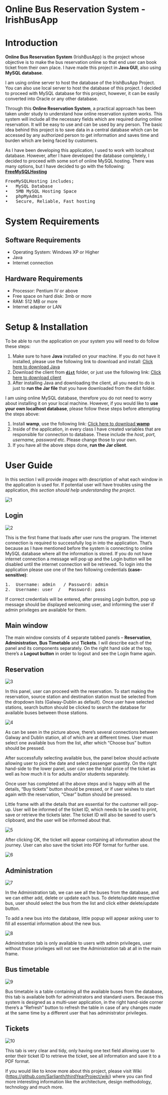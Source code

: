 # Online Bus Reservation System - IrishBusApp

# Introduction
**Online Bus Reservation System** (IrishBusApp) is the project whose objective is to make the bus reservation online so that end user can book ticket from their own place. I have made this project in **Java GUI**, also using **MySQL database**.

I am using online server to host the database of the IrishBusApp Project. You can also use local server to host the database of this project. I decided to proceed with MySQL database for this project, however, it can be easily converted into Oracle or any other database.

Through this **Online Reservation System**, a practical approach has been taken under study to understand how online reservation system works. This system will include all the necessary fields which are required during online reservation. It will be easy to use and can be used by any person. The basic idea behind this project is to save data in a central database which can be accessed by any authorized person to get information and saves time and burden which are being faced by customers.

As I have been developing this application, I used to work with localhost database. However, after I have developed the database completely, I decided to proceed with some sort of online MySQL hosting. There was many options, but I have decided to go with the following: [**FreeMySQLHosting**](https://www.freemysqlhosting.net/)
<pre>
FreeMySQLHosting includes;
•	MySQL Database
•	5MB MySQL Hosting Space
•	phpMyAdmin
•	Secure, Reliable, Fast hosting
</pre>
  
# System Requirements
## Software Requirements
* Operating System: Windows XP or Higher
* Java
* Internet connection

## Hardware Requirements
* Processor: Pentium IV or above
* Free space on hard disk: 3mb or more
* RAM: 512 MB or more
* Internet adapter or LAN

# Setup & Installation
To be able to run the application on your system you will need to do follow these steps:

1.	Make sure to have **Java** installed on your machine. If you do not have it installed, please use the following link to download and install: [Click here to download Java](https://java.com/en/download/)
2.	Download the client from [**`dist`**](https://github.com/Sarlianth/thirdYearProject/tree/master/dist) folder, or just use the following link: [Click here to download client](https://github.com/Sarlianth/thirdYearProject/blob/master/dist/IrishBusApp.jar)
3.	After installing Java and downloading the client, all you need to do is just to **run the Jar file** that you have downloaded from the dist folder.

I am using online MySQL database, therefore you do not need to worry about installing it on your local machine. However, if you would like to **use your own localhost database**, please follow these steps before attempting the steps above:

1.	Install **wamp**, use the following link: [Click here to download **wamp**](https://sourceforge.net/projects/wampserver/files/WampServer%203/WampServer%203.0.0/)
2.	Inside of the application, in every class I have created variables that are responsible for connection to database. These include the *host, port, username, password* etc. Please change those to your own.
3.	If you have all the above steps done, **run the Jar client**.


# User Guide
In this section I will provide *images* with description of what each window in the application is used for. If potential user will have troubles using the application, *this section should help understanding the project*.

![1](https://cloud.githubusercontent.com/assets/10263556/25205210/59641b06-2559-11e7-86f7-30c1371588be.jpg)

## Login
![2](https://cloud.githubusercontent.com/assets/10263556/25205212/5c34fc74-2559-11e7-87b3-a4ed45c323ef.jpg)
 	
This is the first frame that loads after user runs the program. The internet connection is required to successfully log in into the application. That’s because as I have mentioned before the system is connecting to online MySQL database where all the information is stored. If you do not have internet connection a message will pop up and the Login button will be disabled until the internet connection will be retrieved. To login into the application please use one of the two following credentials **(case-sensitive)**:

<pre>
1.	Username: admin	  /	Password: admin
2.	Username: user	/	Password: pass 
</pre>

If correct credentials will be entered, after pressing Login button, pop up message should be displayed welcoming user, and informing the user if admin privileges are available for them.

## Main window
The main window consists of 4 separate tabbed panels – **Reservation**, **Administration**, **Bus Timetable** and **Tickets**. I will describe each of the panel and its components separately. On the right hand side at the top, there’s a **Logout button** in order to logout and see the Login frame again.

## Reservation

![3](https://cloud.githubusercontent.com/assets/10263556/25205218/5ec49062-2559-11e7-94d9-5ec8480b0202.jpg)

In this panel, user can proceed with the reservation. To start making the reservation, source station and destination station must be selected from the dropdown lists (Galway-Dublin as default). Once user have selected stations, search button should be clicked to search the database for available buses between those stations. 
  
![4](https://cloud.githubusercontent.com/assets/10263556/25205222/609933a2-2559-11e7-964a-c7707f743975.jpg)

As can be seen in the picture above, there’s several connections between Galway and Dublin station, all of which are at different times. User must select one available bus from the list, after which “Choose bus” button should be pressed.

After successfully selecting available bus, the panel below should activate allowing user to pick the date and select passenger quantity. On the right hand-side to the lower panel, user can see the total price of the ticket as well as how much it is for adults and/or students separately. 

Once user has completed all the above steps and is happy with all the details, “Buy tickets” button should be pressed, or if user wishes to start again with the reservation, “Clear” button should be pressed. 

Little frame with all the details that are essential for the customer will pop-up. User will be informed of the ticket ID, which needs to be used to print, save or retrieve the tickets later. The ticket ID will also be saved to user’s clipboard, and the user will be informed about that.

![5](https://cloud.githubusercontent.com/assets/10263556/25205228/626a5058-2559-11e7-8fb5-0810b9f23f33.jpg)

After clicking OK, the ticket will appear containing all information about the journey. User can also save the ticket into PDF format for further use.

![6](https://cloud.githubusercontent.com/assets/10263556/25205231/63d68de4-2559-11e7-9d96-7076b23fe7cf.jpg)


## Administration

![7](https://cloud.githubusercontent.com/assets/10263556/25205236/6545037c-2559-11e7-9fb5-f634e7820182.jpg)

In the Administration tab, we can see all the buses from the database, and we can either add, delete or update each bus. To delete/update respective bus, user should select the bus from the list and click either delete/update button.

To add a new bus into the database, little popup will appear asking user to fill all essential information about the new bus.

![8](https://cloud.githubusercontent.com/assets/10263556/25205239/66aa9fe2-2559-11e7-8fa0-9bfab863d9ab.jpg)

Administration tab is only available to users with admin privileges, user without those privileges will not see the Administration tab at all in the main frame.

## Bus timetable

![9](https://cloud.githubusercontent.com/assets/10263556/25205241/684f6152-2559-11e7-9063-29bf3e94cf7c.jpg)

Bus timetable is a table containing all the available buses from the database, this tab is available both for administrators and standard users. Because this system is designed as a multi-user application, in the right hand-side corner there’s a “Refresh” button to refresh the table in case of any changes made at the same time by a different user that has administrator privileges. 

## Tickets

![10](https://cloud.githubusercontent.com/assets/10263556/25205243/6a3fe428-2559-11e7-9df3-c36d25345974.jpg)

This tab is very clear and tidy, only having one text field allowing user to enter their ticket ID to retrieve the ticket, see all information and save it to a PDF format.

If you would like to know more about this project, please visit Wiki (https://github.com/Sarlianth/thirdYearProject/wiki) where you can find more interesting information like the architecture, design methodology, technology and much more.
